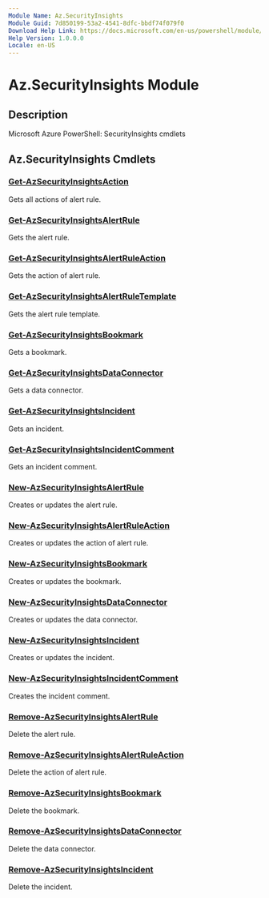 ```yaml
---
Module Name: Az.SecurityInsights
Module Guid: 7d850199-53a2-4541-8dfc-bbdf74f079f0
Download Help Link: https://docs.microsoft.com/en-us/powershell/module/az.securityinsights
Help Version: 1.0.0.0
Locale: en-US
---
```


# Az.SecurityInsights Module
## Description
Microsoft Azure PowerShell: SecurityInsights cmdlets

## Az.SecurityInsights Cmdlets
### [Get-AzSecurityInsightsAction](Get-AzSecurityInsightsAction.md)
Gets all actions of alert rule.

### [Get-AzSecurityInsightsAlertRule](Get-AzSecurityInsightsAlertRule.md)
Gets the alert rule.

### [Get-AzSecurityInsightsAlertRuleAction](Get-AzSecurityInsightsAlertRuleAction.md)
Gets the action of alert rule.

### [Get-AzSecurityInsightsAlertRuleTemplate](Get-AzSecurityInsightsAlertRuleTemplate.md)
Gets the alert rule template.

### [Get-AzSecurityInsightsBookmark](Get-AzSecurityInsightsBookmark.md)
Gets a bookmark.

### [Get-AzSecurityInsightsDataConnector](Get-AzSecurityInsightsDataConnector.md)
Gets a data connector.

### [Get-AzSecurityInsightsIncident](Get-AzSecurityInsightsIncident.md)
Gets an incident.

### [Get-AzSecurityInsightsIncidentComment](Get-AzSecurityInsightsIncidentComment.md)
Gets an incident comment.

### [New-AzSecurityInsightsAlertRule](New-AzSecurityInsightsAlertRule.md)
Creates or updates the alert rule.

### [New-AzSecurityInsightsAlertRuleAction](New-AzSecurityInsightsAlertRuleAction.md)
Creates or updates the action of alert rule.

### [New-AzSecurityInsightsBookmark](New-AzSecurityInsightsBookmark.md)
Creates or updates the bookmark.

### [New-AzSecurityInsightsDataConnector](New-AzSecurityInsightsDataConnector.md)
Creates or updates the data connector.

### [New-AzSecurityInsightsIncident](New-AzSecurityInsightsIncident.md)
Creates or updates the incident.

### [New-AzSecurityInsightsIncidentComment](New-AzSecurityInsightsIncidentComment.md)
Creates the incident comment.

### [Remove-AzSecurityInsightsAlertRule](Remove-AzSecurityInsightsAlertRule.md)
Delete the alert rule.

### [Remove-AzSecurityInsightsAlertRuleAction](Remove-AzSecurityInsightsAlertRuleAction.md)
Delete the action of alert rule.

### [Remove-AzSecurityInsightsBookmark](Remove-AzSecurityInsightsBookmark.md)
Delete the bookmark.

### [Remove-AzSecurityInsightsDataConnector](Remove-AzSecurityInsightsDataConnector.md)
Delete the data connector.

### [Remove-AzSecurityInsightsIncident](Remove-AzSecurityInsightsIncident.md)
Delete the incident.

